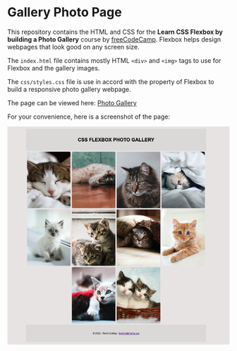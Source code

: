 # Gallery Photo Page

This repository contains the HTML and CSS for the **Learn CSS Flexbox by building a Photo Gallery** course by [freeCodeCamp](https://www.freecodecamp.org/learn/2022/responsive-web-design/). Flexbox helps design webpages that look good on any screen size.

The `index.html` file contains mostly HTML `<div>` and `<img>` tags to use for Flexbox and the gallery images.

The `css/styles.css` file is use in accord with the property of Flexbox to build a responsive photo gallery webpage.

The page can be viewed here: [Photo Gallery](https://remicoding.github.io/photo-gallery-page/)

For your convenience, here is a screenshot of the page:

![Photo Gallery Screenshot](img/photo_gallery_img.png)
